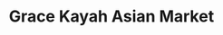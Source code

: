 ---
title: "Grace Kayah Asian Market"
url: /winston-salem/grace-kayah-asian-market/
shop: supermarket
---